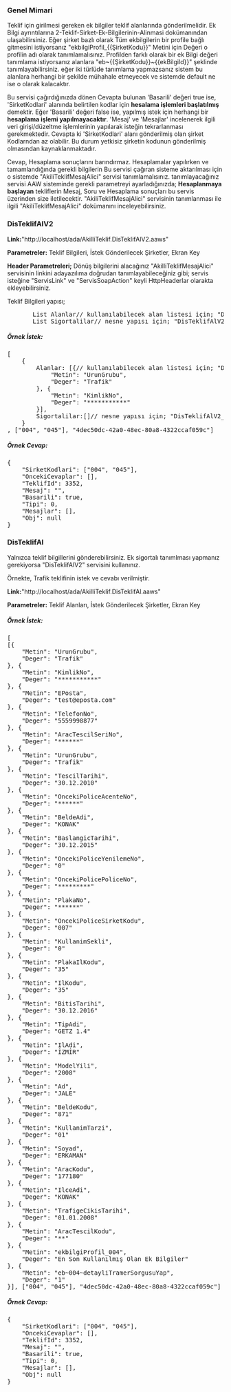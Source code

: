 ### Genel Mimari
Teklif için girilmesi gereken ek bilgiler teklif alanlarında gönderilmelidir. Ek Bilgi ayrıntılarına 2-Teklif-Sirket-Ek-Bilgilerinin-Alinmasi dokümanından ulaşabilirsiniz.
Eğer şirket bazlı olarak Tüm ekbilgilerin bir profile bağlı gitmesini istiyorsanız  "ekbilgiProfil_{{ŞirketKodu}}" Metini için Değeri o profilin adı olarak tanımlamalısınız.
Profilden farklı olarak bir ek Bilgi değeri tanımlama istiyorsanız alanlara "eb~{{ŞirketKodu}}~{{ekBilgiId}}" şeklinde tanımlayabilirsiniz.
eğer iki türlüde tanımlama yapmazsanız sistem bu alanlara herhangi bir şekilde mühahale etmeyecek ve sistemde default ne ise o olarak kalacaktır.

Bu servisi çağırdığınızda dönen Cevapta bulunan 
'Basarili' değeri true ise, 'SirketKodlari' alanında belirtilen kodlar için <b>hesalama işlemleri başlatılmış</b> demektir. 
Eğer 'Basarili' değeri false ise, yapılmış istek için herhangi bir <b>hesaplama işlemi yapılmayacaktır</b>. 
'Mesaj' ve 'Mesajlar' incelenerek ilgili veri girişi/düzeltme işlemlerinin yapılarak isteğin tekrarlanması gerekmektedir. Cevapta ki 'SirketKodlari' alanı gönderilmiş olan şirket Kodlarndan az olabilir. Bu durum yetkisiz şirketin kodunun gönderilmiş olmasından kaynaklanmaktadır.

Cevap, Hesaplama sonuçlarını barındırmaz. Hesaplamalar yapılırken ve tamamlandığında gerekli bilgilerin Bu servisi çağıran sisteme aktarılması için o sistemde "AkiliTeklifMesajAlici" servisi tanımlamalısınız.
tanımlayacağınız servisi AAW sisteminde gerekli parametreyi ayarladığınızda; <b>Hesaplanmaya başlayan</b> tekliflerin  Mesaj, Soru ve Hesaplama sonuçları bu servis üzerinden size iletilecektir.
"AkiliTeklifMesajAlici" servisinin tanımlanması ile ilgili "AkiliTeklifMesajAlici" dokümanını inceleyebilirsiniz.



### DisTeklifAlV2

**Link:**"http://localhost/ada/AkilliTeklif.DisTeklifAlV2.aaws"

**Parametreler:** Teklif Bilgileri, İstek Gönderilecek Şirketler, Ekran Key

**Header Parametreleri;**
Dönüş bilgilerini alacağınız "AkilliTeklifMesajAlici" servisinin linkini adayazılıma doğrudan tanımlayabileceğiniz gibi;
servis isteğine "ServisLink" ve "ServisSoapAction" keyli HttpHeaderlar olarakta ekleyebilirsiniz.

Teklif Bilgileri yapısı;
<pre>
       List<MetinDeger> Alanlar// kullanılabilecek alan listesi için; "DisTeklifAlV2_Yardim" servisini inceleyebilirsiniz.
       List<TeklifSigortali> Sigortalilar// nesne yapısı için; "DisTeklifAlV2_Yardim" servisini inceleyebilirsiniz.
</pre>

##### Örnek İstek:
<pre>
[
	{
		Alanlar: [{// kullanılabilecek alan listesi için; "DisTeklifAlV2_Yardim" servisini inceleyebilirsiniz.
			"Metin": "UrunGrubu",
			"Deger": "Trafik"
		}, {
			"Metin": "KimlikNo",
			"Deger": "***********"
		}],
		Sigortalilar:[]// nesne yapısı için; "DisTeklifAlV2_Yardim" servisini inceleyebilirsiniz.
	}
, ["004", "045"], "4dec50dc-42a0-48ec-80a8-4322ccaf059c"]
</pre>

##### **Örnek Cevap:**
<pre>
{
	"SirketKodlari": ["004", "045"],
	"OncekiCevaplar": [],
	"TeklifId": 3352,
	"Mesaj": "",
	"Basarili": true,
	"Tipi": 0,
	"Mesajlar": [],
	"Obj": null
}
</pre>




### DisTeklifAl

Yalnızca teklif bilgillerini gönderebilirsiniz. Ek sigortalı tanımlması yapmanız gerekiyorsa "DisTeklifAlV2" servisini kullanınız.

Örnekte, Trafik teklifinin istek ve cevabı verilmiştir.


**Link:**"http://localhost/ada/AkilliTeklif.DisTeklifAl.aaws"

**Parametreler:** Teklif Alanları, İstek Gönderilecek Şirketler, Ekran Key

##### Örnek İstek:
<pre>
[
[{
	"Metin": "UrunGrubu",
	"Deger": "Trafik"
}, {
	"Metin": "KimlikNo",
	"Deger": "***********"
}, {
	"Metin": "EPosta",
	"Deger": "test@eposta.com"
}, {
	"Metin": "TelefonNo",
	"Deger": "5559998877"
}, {
	"Metin": "AracTescilSeriNo",
	"Deger": "******"
}, {
	"Metin": "UrunGrubu",
	"Deger": "Trafik"
}, {
	"Metin": "TescilTarihi",
	"Deger": "30.12.2010"
}, {
	"Metin": "OncekiPoliceAcenteNo",
	"Deger": "******"
}, {
	"Metin": "BeldeAdi",
	"Deger": "KONAK"
}, {
	"Metin": "BaslangicTarihi",
	"Deger": "30.12.2015"
}, {
	"Metin": "OncekiPoliceYenilemeNo",
	"Deger": "0"
}, {
	"Metin": "OncekiPolicePoliceNo",
	"Deger": "*********"
}, {
	"Metin": "PlakaNo",
	"Deger": "******"
}, {
	"Metin": "OncekiPoliceSirketKodu",
	"Deger": "007"
}, {
	"Metin": "KullanimSekli",
	"Deger": "0"
}, {
	"Metin": "PlakaIlKodu",
	"Deger": "35"
}, {
	"Metin": "IlKodu",
	"Deger": "35"
}, {
	"Metin": "BitisTarihi",
	"Deger": "30.12.2016"
}, {
	"Metin": "TipAdi",
	"Deger": "GETZ 1.4"
}, {
	"Metin": "IlAdi",
	"Deger": "İZMİR"
}, {
	"Metin": "ModelYili",
	"Deger": "2008"
}, {
	"Metin": "Ad",
	"Deger": "JALE"
}, {
	"Metin": "BeldeKodu",
	"Deger": "871"
}, {
	"Metin": "KullanimTarzi",
	"Deger": "01"
}, {
	"Metin": "Soyad",
	"Deger": "ERKAMAN"
}, {
	"Metin": "AracKodu",
	"Deger": "177180"
}, {
	"Metin": "IlceAdi",
	"Deger": "KONAK"
}, {
	"Metin": "TrafigeCikisTarihi",
	"Deger": "01.01.2008"
}, {
	"Metin": "AracTescilKodu",
	"Deger": "**"
}, {
	"Metin": "ekbilgiProfil_004",
	"Deger": "En Son Kullanılmış Olan Ek Bilgiler"
}, {
	"Metin": "eb~004~detayliTramerSorgusuYap",
	"Deger": "1"
}], ["004", "045"], "4dec50dc-42a0-48ec-80a8-4322ccaf059c"]
</pre>

##### **Örnek Cevap:**
<pre>
{
	"SirketKodlari": ["004", "045"],
	"OncekiCevaplar": [],
	"TeklifId": 3352,
	"Mesaj": "",
	"Basarili": true,
	"Tipi": 0,
	"Mesajlar": [],
	"Obj": null
}
</pre>
